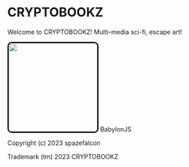 # CRYPTOBOOKZ
Welcome to CRYPTOBOOKZ!  Multi-media sci-fi, escape art!



[<img src="./img/spazefalcon1.png" width="200" border="3" style="border-radius: 10px;">](https://linktr.ee/spazefalcon/)
BabylonJS

Copyright (c) 2023 spazefalcon 

Trademark (tm) 2023 CRYPTOBOOKZ